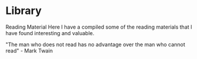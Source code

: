 # Library
Reading Material
Here I have a compiled some of the reading materials that I have found interesting and valuable.

"The man who does not read has no advantage over the man who cannot read"
                                                                  - Mark Twain
